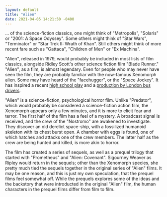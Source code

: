 ```yaml
---
layout: default
title: "Alien"
date: 2021-04-05 14:21:50 -0400
---
```


... of the science-fiction classics, one might think of "Metropolis", "Solaris" or "2001: A Space Odyssey". Some others might think of "Star Wars", "Terminator" or "Star Trek II: Wrath of Khan". Still others might think of more recent fare such as "Gattaca", "Children of Men" or "Ex Machina".

"Alien", released in 1979, would probably be included in most lists of film classics, alongside Ridley Scott's other science fiction film "Blade Runner." "Alien", as a film, is almost legendary. Even for people who may never have seen the film, they are probably familiar with the now-famous Xenomorph alien. Some may have heard of the "facehugger", or the "Space Jockey". It has inspired a recent [high school play](https://www.theverge.com/2019/4/29/18522863/watch-high-school-alien-production-adaptation-sigourney-weaver-ridley-scott) and a [production by London bus drivers](https://arstechnica.com/gaming/2021/03/bus-drivers-bring-adaptation-of-alien-to-londons-west-end-in-alien-on-stage/).

"Alien" is a science-fiction, psychological horror film. Unlike "Predator", which would probably be considered a science-fiction action film, the Xenomorph appears only a few minutes, and it is more to elicit fear and terror. The first half of the film has a feel of a mystery. A broadcast signal is received, and the crew of the "Nostromo" are awakened to investigate. They discover an old derelict space-ship, with a fossilized humanoid skeleton with its chest burst open. A chamber with eggs is found, one of which hatches and attacks one of the crew members. The latter half as the crew are being hunted and killed, is more akin to horror.

The film has created a series of sequels, as well as a prequel trilogy that started with "Prometheus" and "Alien: Covenant". Sigourney Weaver as Ripley would return in the sequels; other than the Xenomorph species, she pretty much tied the sequels together in the original series of "Alien" films. It may be one reason, and this is just my own speculation, that the prequel films feel somewhat off. While the prequels explores some of the ideas and the backstory that were introducted in the original "Alien" film, the human characters in the prequel films differ from film to film.